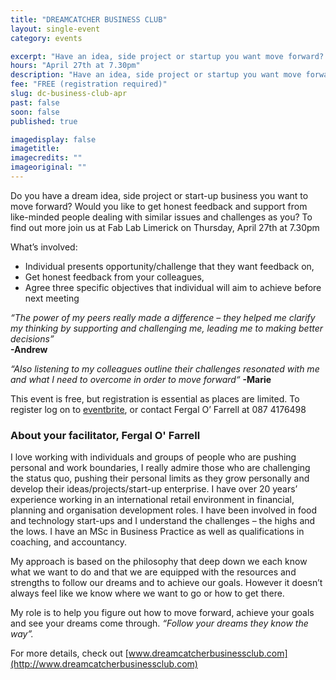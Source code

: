 ```yaml
---
title: "DREAMCATCHER BUSINESS CLUB"
layout: single-event
category: events

excerpt: "Have an idea, side project or startup you want move forward? Get feedback and support with others like yourself, set goals, make new connections, learn practical business tips and tools."
hours: "April 27th at 7.30pm"
description: "Have an idea, side project or startup you want move forward? Get feedback and support with others like yourself, set goals, make new connections, learn practical business tips and tools."
fee: "FREE (registration required)"
slug: dc-business-club-apr
past: false
soon: false
published: true

imagedisplay: false
imagetitle:
imagecredits: ""
imageoriginal: ""
---
```


Do you have a dream idea, side project or start-up business you want to move forward?
Would you like to get honest feedback and support from like-minded people dealing with similar issues and challenges as you?
To find out more join us at Fab Lab Limerick on Thursday, April 27th at 7.30pm

What’s involved:
* Individual presents opportunity/challenge that they want feedback on,
* Get honest feedback from your colleagues,
* Agree three specific objectives that individual will aim to achieve before next meeting

*“The power of my peers really made a difference – they helped me clarify my thinking by supporting and challenging me, leading me to making better decisions”* <br> **-Andrew**

*“Also listening to my colleagues outline their challenges resonated with me and what I need to overcome in order to move forward“* **-Marie**

This event is free, but registration is essential as places are limited. To register log on to [eventbrite](https://www.eventbrite.ie/e/dreamcatcher-business-club-tickets-33428591818), or contact Fergal O’ Farrell at 087 4176498

### About your facilitator, Fergal O' Farrell
I love working with individuals and groups of people who are pushing personal and work boundaries, I really admire those who are challenging the status quo, pushing their personal limits as they grow personally and develop their ideas/projects/start-up enterprise.
I have over 20 years’ experience working in an international retail environment in financial, planning and organisation development roles. I have been involved in food and technology start-ups and I understand the challenges – the highs and the lows. I have an MSc in Business Practice as well as qualifications in coaching, and accountancy.

My approach is based on the philosophy that deep down we each know what we want to do and that we are equipped with the resources and strengths to follow our dreams and to achieve our goals.
However it doesn’t always feel like we know where we want to go or how to get there.

My role is to help you figure out how to move forward, achieve your goals and see your dreams come through. *“Follow your dreams they know the way”.*

For more details, check out [www.dreamcatcherbusinessclub.com](http://www.dreamcatcherbusinessclub.com)
